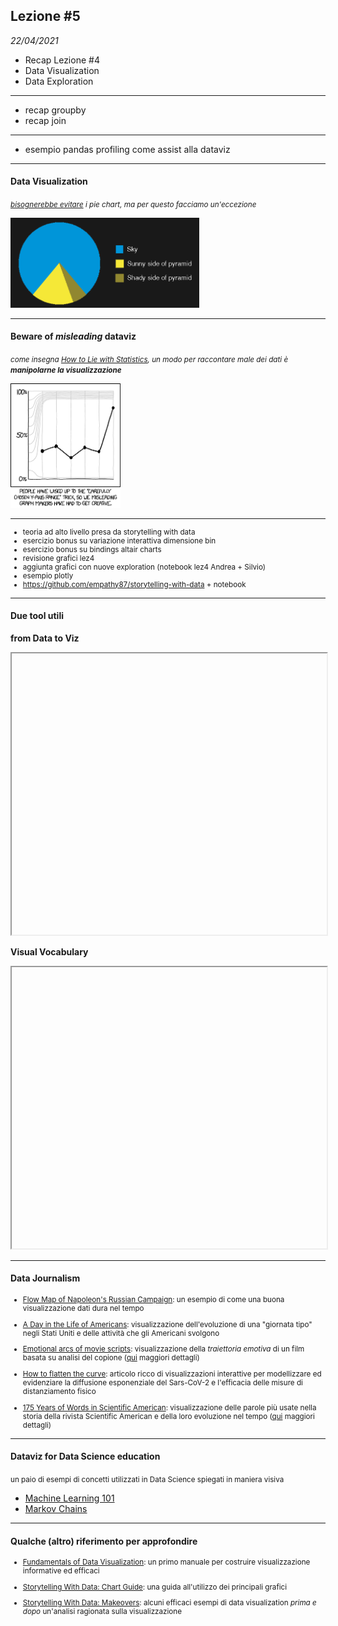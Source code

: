 ## Lezione #5

_22/04/2021_

- Recap Lezione #4
- Data Visualization
- Data Exploration

---

- recap groupby
- recap join

---

- esempio pandas profiling come assist alla dataviz

---

#### Data Visualization
<small> _[bisognerebbe evitare](https://www.data-to-viz.com/caveat/pie.html) i pie chart, ma per questo facciamo un'eccezione_ </small>

<img src="./assets/dataviz-pyramid.png" style="margin-left:auto;margin-right:auto;width:60%">

---

#### Beware of _misleading_ dataviz
<small> _come insegna [How to Lie with Statistics](https://en.wikipedia.org/wiki/How_to_Lie_with_Statistics), un modo per raccontare male dei dati è **manipolarne la visualizzazione**_</small>

<img src="./assets/dataviz-xkcd.png" style="margin-left:auto;margin-right:auto;width:35%">

---

<small>

- teoria ad alto livello presa da storytelling with data
- esercizio bonus su variazione interattiva dimensione bin
- esercizio bonus su bindings altair charts
- revisione grafici lez4
- aggiunta grafici con nuove exploration (notebook lez4 Andrea + Silvio)
- esempio plotly
- https://github.com/empathy87/storytelling-with-data + notebook

</small>

---

#### Due tool utili

<section data-auto-animate>

**from Data to Viz**
<iframe data-src="https://www.data-to-viz.com/#explore" width="100%" height="450"></iframe>
</section>
<section data-auto-animate>

**Visual Vocabulary**
<iframe data-src="https://ft-interactive.github.io/visual-vocabulary/" width="100%" height="450"></iframe>
</section>

---

#### Data Journalism

<small>

- [Flow Map of Napoleon's Russian Campaign](https://datavizblog.com/2013/05/26/dataviz-history-charles-minards-flow-map-of-napoleons-russian-campaign-of-1812-part-5/): un esempio di come una buona visualizzazione dati dura nel tempo

- [A Day in the Life of Americans](https://flowingdata.com/2015/12/15/a-day-in-the-life-of-americans/): visualizzazione dell'evoluzione di una "giornata tipo" negli Stati Uniti e delle attività che gli Americani svolgono

- [Emotional arcs of movie scripts](https://www.moviearcs.com/): visualizzazione della _traiettoria emotiva_ di un film basata su analisi del copione ([qui](https://towardsdatascience.com/visualizing-the-emotional-arcs-of-movie-scripts-using-rule-based-sentiment-analysis-1016b4b1af5a) maggiori dettagli)

- [How to flatten the curve](https://www.washingtonpost.com/graphics/2020/world/corona-simulator/): articolo ricco di visualizzazioni interattive per modellizzare ed evidenziare la diffusione esponenziale del Sars-CoV-2 e l'efficacia delle misure di distanziamento fisico

- [175 Years of Words in Scientific American](https://www.scientificamerican.com/article/explore-175-years-of-words-in-scientific-american/): visualizzazione delle parole più usate nella storia della rivista Scientific American e della loro evoluzione nel tempo ([qui](https://www.scientificamerican.com/article/how-to-turn-175-years-of-words-in-scientific-american-into-an-image/) maggiori dettagli)

</small>

---

#### Dataviz for Data Science education

<small>un paio di esempi di concetti utilizzati in Data Science spiegati in maniera visiva</small>

- [Machine Learning 101](http://www.r2d3.us/visual-intro-to-machine-learning-part-1/)
- [Markov Chains](https://setosa.io/blog/2014/07/26/markov-chains/index.html)

---

#### Qualche (altro) riferimento per approfondire

<small>

- [Fundamentals of Data Visualization](https://clauswilke.com/dataviz/): un primo manuale per costruire visualizzazione informative ed efficaci

- [Storytelling With Data: Chart Guide](https://www.storytellingwithdata.com/chart-guide): una guida all'utilizzo dei principali grafici

- [Storytelling With Data: Makeovers](https://www.storytellingwithdata.com/makeovers): alcuni efficaci esempi di data visualization _prima e dopo_ un'analisi ragionata sulla visualizzazione

</small>